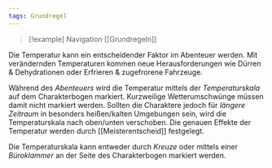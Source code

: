 ```yaml
---
tags: Grundregel
---
```

> [!example] Navigation 
>  [[Grundregeln]]

Die Temperatur kann ein entscheidender Faktor im Abenteuer werden. Mit verändernden Temperaturen kommen neue Herausforderungen wie Dürren & Dehydrationen oder Erfrieren & zugefrorene Fahrzeuge. 

Während des *Abenteuers* wird die Temperatur mittels der *Temperaturskala* auf dem Charakterbogen markiert. Kurzweilige Wetterumschwünge müssen damit nicht markiert werden. Sollten die Charaktere jedoch für *längere Zeitraum* in besonders heißen/kalten Umgebungen sein, wird die Temperaturskala nach oben/unten verschoben. Die genauen Effekte der Temperatur werden durch [[Meisterentscheid]] festgelegt.

Die Temperaturskala kann entweder durch *Kreuze* oder mittels einer *Büroklammer* an der Seite des Charakterbogen markiert werden.